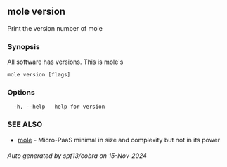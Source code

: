 ## mole version

Print the version number of mole

### Synopsis

All software has versions. This is mole's

```
mole version [flags]
```

### Options

```
  -h, --help   help for version
```

### SEE ALSO

* [mole](mole.md)	 - Micro-PaaS minimal in size and complexity but not in its power

###### Auto generated by spf13/cobra on 15-Nov-2024
